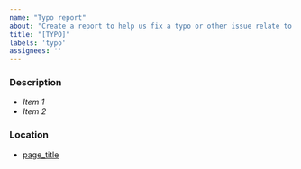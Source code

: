```yaml
---
name: "Typo report"
about: "Create a report to help us fix a typo or other issue relate to our website's content"
title: "[TYPO]"
labels: 'typo'
assignees: ''
---
```

<!-- Use this template to raise issues about the content in the Turing Commons. If you would like to raise an issue about fixing bug or code issues, please use the Bug Report template. -->

### Description
<!-- Use this section to clearly and concisely describe the mistake or omission. -->

- *Item 1*
- *Item 2*

### Location
<!-- Please tell us which page or file the issue is located on. For example [About this Course](https://github.com/alan-turing-institute/turing-commons/blob/main/docs/rri/index.md) -->

- [page_title](link-to-file)
